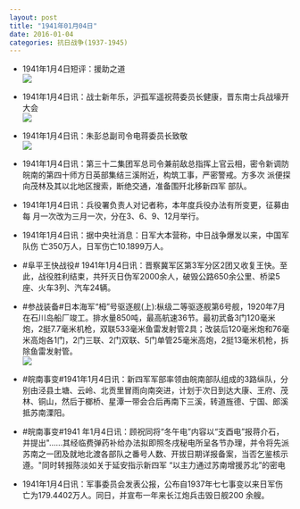 ```yaml
---
layout: post
title: "1941年01月04日"
date: 2016-01-04
categories: 抗日战争(1937-1945)
---
```


<meta name="referrer" content="no-referrer" />

- 1941年1月4日短评：援助之道 <br/><img src="https://ww4.sinaimg.cn/large/aca367d8jw1eznuzjgkdij20ub0c90w1.jpg" />

- 1941年1月4日讯：战士新年乐，沪孤军遥祝蒋委员长健康，晋东南士兵战壕开大会 <br/><img src="https://ww3.sinaimg.cn/large/aca367d8jw1eznt939xfkj20bz0bsjsp.jpg" />

- 1941年1月4日讯：朱彭总副司令电蒋委员长致敬 <br/><img src="https://ww3.sinaimg.cn/large/aca367d8jw1eznriwkzh0j20db0dbta9.jpg" />

- 1941年1月4日讯：第三十二集团军总司令兼前敌总指挥上官云相，密令新调防 皖南的第四十师方日英部集结三溪附近，构筑工事，严密警戒。方多次 派便探向茂林及其以北地区搜索，断绝交通，准备围歼北移新四军 部队。 

- 1941年1月4日讯：兵役署负责人对记者称，本年度兵役办法有所变更，征募由每 月一次改为三月一次，分在3、6、9、12月举行。 

- 1941年1月4日讯：据中央社消息：日军大本营称，中日战争爆发以来，中国军队伤 亡350万人，日军伤亡10.1899万人。 

- #阜平王快战役# 1941年1月4日讯：晋察冀军区第3军分区2团又收复王快。至此，战役胜利结束，共歼灭日伪军2000余人，破毁公路650余公里、桥梁5座、火车3列、汽车24辆。 

- #参战装备#日本海军“栂”号驱逐舰(上):枞级二等驱逐舰第6号舰，1920年7月在石川岛船厂竣工。排水量850吨，最高航速36节。最初武备3门120毫米炮，2挺7.7毫米机枪，双联533毫米鱼雷发射管2具；改装后120毫米炮和76毫米高炮各1门，2门三联、2门双联、5门单管25毫米高炮，2挺13毫米机枪，拆除鱼雷发射管。 <br/><img src="https://ww3.sinaimg.cn/large/aca367d8jw1ezn8g9jciaj20cb05xaar.jpg" />

- #皖南事变#1941年1月4日讯：新四军军部率领由皖南部队组成的3路纵队，分别由泾县土塘、云岭、北贡里冒雨向南突进，计划于次日到达大康、王府、茂林、铜山，然后于榔桥、星潭一带会合后再南下三溪，转道旌德、宁国、郎溪抵苏南溧阳。 

- #皖南事变#1941 年1月4日讯：顾祝同将“冬午电”内容以“支酉电”报蒋介石，并提出"……其经临费弹药补给办法拟即照冬戌秘电所呈各节办理，并令将先派苏南之一团及就地北渡各部队之番号人数、开拔日期详报备案，当否乞鉴核示遵。"同时转报陈淡如关于延安指示新四军 “以主力通过苏南增援苏北”的密电 

- 1941年1月4日讯：军事委员会发表公报，公布自1937年七七事变以来日军伤亡为179.4402万人。同日，并宣布一年来长江炮兵击毁日舰200 余艘。 

